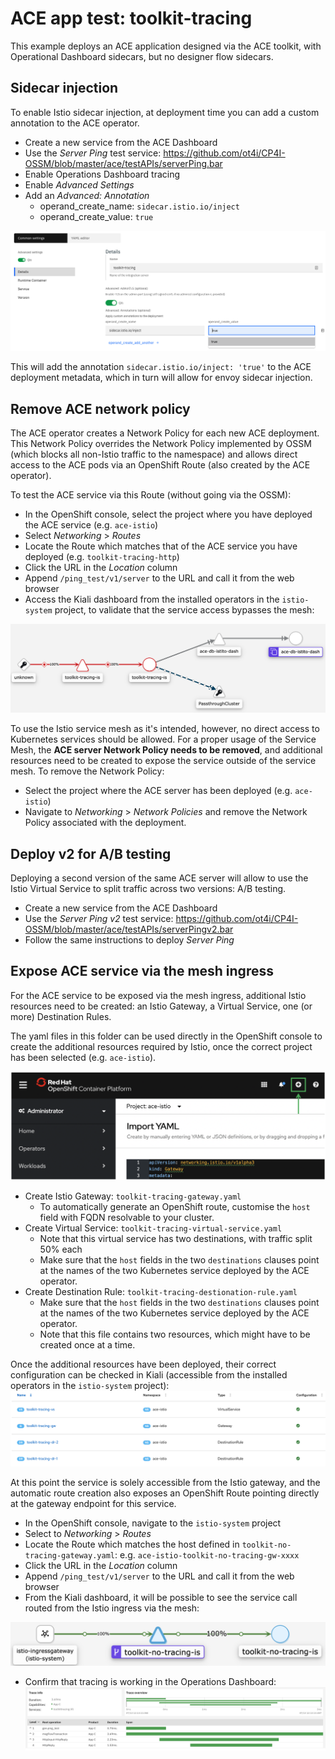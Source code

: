 # ACE app test: toolkit-tracing
This example deploys an ACE application designed via the ACE toolkit, with Operational Dashboard sidecars, but no designer flow sidecars.

## Sidecar injection
To enable Istio sidecar injection, at deployment time you can add a custom annotation to the ACE operator.
- Create a new service from the ACE Dashboard
- Use the *Server Ping* test service: https://github.com/ot4i/CP4I-OSSM/blob/master/ace/testAPIs/serverPing.bar
- Enable Operations Dashboard tracing
- Enable *Advanced Settings*
- Add an *Advanced: Annotation*
  - operand_create_name: `sidecar.istio.io/inject`
  - operand_create_value: `true`

![toolkit-tracing-annotation](https://github.com/ot4i/CP4I-OSSM/blob/dev/images/toolkit-tracing-annotation.png)


This will add the annotation `sidecar.istio.io/inject: 'true'` to the ACE deployment metadata, which in turn will allow for envoy sidecar injection.

## Remove ACE network policy
The ACE operator creates a Network Policy for each new ACE deployment. This Network Policy overrides the Network Policy implemented by OSSM (which blocks all non-Istio traffic to the namespace) and allows direct access to the ACE pods via an OpenShift Route (also created by the ACE operator).

To test the ACE service via this Route (without going via the OSSM):
- In the OpenShift console, select the project where you have deployed the ACE service (e.g. `ace-istio`)
- Select *Networking* > *Routes*
- Locate the Route which matches that of the ACE service you have deployed (e.g. `toolkit-tracing-http`)
- Click the URL in the *Location* column
- Append `/ping_test/v1/server` to the URL and call it from the web browser
- Access the Kiali dashboard from the installed operators in the `istio-system` project, to validate that the service access bypasses the mesh:


![toolkit-tracing-direct](https://github.com/ot4i/CP4I-OSSM/blob/dev/images/toolkit-tracing-direct.png)

To use the Istio service mesh as it's intended, however, no direct access to Kubernetes services should be allowed. For a proper usage of the Service Mesh, the **ACE server Network Policy needs to be removed**, and additional resources need to be created to expose the service outside of the service mesh. To remove the Network Policy:
- Select the project where the ACE server has been deployed (e.g. `ace-istio`)
- Navigate to *Networking* > *Network Policies* and remove the Network Policy associated with the deployment.

## Deploy v2 for A/B testing
Deploying a second version of the same ACE server will allow to use the Istio Virtual Service to split traffic across two versions: A/B testing.
- Create a new service from the ACE Dashboard
- Use the *Server Ping v2* test service: https://github.com/ot4i/CP4I-OSSM/blob/master/ace/testAPIs/serverPingv2.bar
- Follow the same instructions to deploy *Server Ping*

## Expose ACE service via the mesh ingress
For the ACE service to be exposed via the mesh ingress, additional Istio resources need to be created: an Istio Gateway, a Virtual Service, one (or more) Destination Rules.

The yaml files in this folder can be used directly in the OpenShift console to create the additional resources required by Istio, once the correct project has been selected (e.g. `ace-istio`).


![ocp-add-resource](https://github.com/ot4i/CP4I-OSSM/blob/dev/images/ocp-add-resource.png)
- Create Istio Gateway: `toolkit-tracing-gateway.yaml`
  - To automatically generate an OpenShift route, customise the `host` field with FQDN resolvable to your cluster.
- Create Virtual Service: `toolkit-tracing-virtual-service.yaml`
  - Note that this virtual service has two destinations, with traffic split 50% each
  - Make sure that the `host` fields in the two `destinations` clauses point at the names of the two Kubernetes service deployed by the ACE operator.
- Create Destination Rule: `toolkit-tracing-destionation-rule.yaml`
  - Make sure that the `host` fields in the two `destinations` clauses point at the names of the two Kubernetes service deployed by the ACE operator.
  - Note that this file contains two resources, which might have to be created once at a time.

Once the additional resources have been deployed, their correct configuration can be checked in Kiali (accessible from the installed operators in the `istio-system` project):
![toolkit-tracing-kiali-config](https://github.com/ot4i/CP4I-OSSM/blob/dev/images/toolkit-tracing-kiali-config.png)

At this point the service is solely accessible from the Istio gateway, and the automatic route creation also exposes an OpenShift Route pointing directly at the gateway endpoint for this service.

- In the OpenShift console, navigate to the `istio-system` project
- Select to *Networking* > *Routes*
- Locate the Route which matches the host defined in `toolkit-no-tracing-gateway.yaml`: e.g. `ace-istio-toolkit-no-tracing-gw-xxxx`
- Click the URL in the *Location* column
- Append `/ping_test/v1/server` to the URL and call it from the web browser
- From the Kiali dashboard, it will be possible to see the service call routed from the Istio ingress via the mesh:


![toolkit-no-tracing-kiali](https://github.com/ot4i/CP4I-OSSM/blob/dev/images/toolkit-no-tracing-flow.png)




- Confirm that tracing is working in the Operations Dashboard:
![pingtest-tracing](https://github.com/ClaudioTag/CP4I-OSSM/blob/master/images/pingtest-tracing.png)
